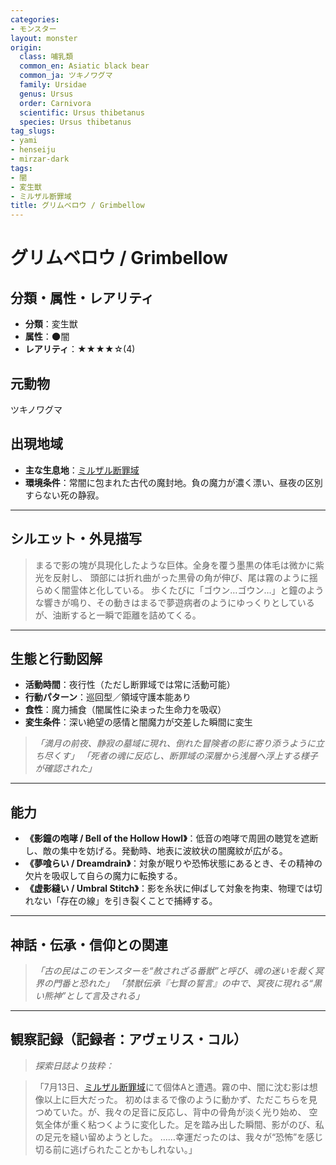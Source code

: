 ```yaml
---
categories:
- モンスター
layout: monster
origin:
  class: 哺乳類
  common_en: Asiatic black bear
  common_ja: ツキノワグマ
  family: Ursidae
  genus: Ursus
  order: Carnivora
  scientific: Ursus thibetanus
  species: Ursus thibetanus
tag_slugs:
- yami
- henseiju
- mirzar-dark
tags:
- 闇
- 変生獣
- ミルザル断罪域
title: グリムベロウ / Grimbellow
---
```


# グリムベロウ / Grimbellow

## 分類・属性・レアリティ

* **分類**：変生獣
* **属性**：🌑闇
* **レアリティ**：★★★★☆(4)

## 元動物
ツキノワグマ

## 出現地域

* **主な生息地**：[ミルザル断罪域](../place/mirzar_dark.md)
* **環境条件**：常闇に包まれた古代の魔封地。負の魔力が濃く漂い、昼夜の区別すらない死の静寂。

---

## シルエット・外見描写

> まるで影の塊が具現化したような巨体。全身を覆う墨黒の体毛は微かに紫光を反射し、
> 頭部には折れ曲がった黒骨の角が伸び、尾は霧のように揺らめく闇霊体と化している。
> 歩くたびに「ゴウン…ゴウン…」と鐘のような響きが鳴り、その動きはまるで夢遊病者のようにゆっくりとしているが、油断すると一瞬で距離を詰めてくる。

---

## 生態と行動図解

* **活動時間**：夜行性（ただし断罪域では常に活動可能）
* **行動パターン**：巡回型／領域守護本能あり
* **食性**：魔力捕食（闇属性に染まった生命力を吸収）
* **変生条件**：深い絶望の感情と闇魔力が交差した瞬間に変生

> *「満月の前夜、静寂の墓域に現れ、倒れた冒険者の影に寄り添うように立ち尽くす」*
> *「死者の魂に反応し、断罪域の深層から浅層へ浮上する様子が確認された」*

---

## 能力

* **《影鐘の咆哮 / Bell of the Hollow Howl》**：低音の咆哮で周囲の聴覚を遮断し、敵の集中を妨げる。発動時、地表に波紋状の闇魔紋が広がる。
* **《夢喰らい / Dreamdrain》**：対象が眠りや恐怖状態にあるとき、その精神の欠片を吸収して自らの魔力に転換する。
* **《虚影縫い / Umbral Stitch》**：影を糸状に伸ばして対象を拘束、物理では切れない「存在の線」を引き裂くことで捕縛する。

---

## 神話・伝承・信仰との関連

> *「古の民はこのモンスターを“赦されざる番獣”と呼び、魂の迷いを裁く冥界の門番と恐れた」*
> *「禁獣伝承『七賢の誓言』の中で、冥夜に現れる“黒い熊神”として言及される」*

---

## 観察記録（記録者：アヴェリス・コル）

> *探索日誌より抜粋：*

> 「7月13日、[ミルザル断罪域](../place/mirzar_dark.md)にて個体Aと遭遇。霧の中、闇に沈む影は想像以上に巨大だった。
> 初めはまるで像のように動かず、ただこちらを見つめていた。が、我々の足音に反応し、背中の骨角が淡く光り始め、
> 空気全体が重く粘つくように変化した。足を踏み出した瞬間、影がのび、私の足元を縫い留めようとした。
> ……幸運だったのは、我々が“恐怖”を感じ切る前に逃げられたことかもしれない。」